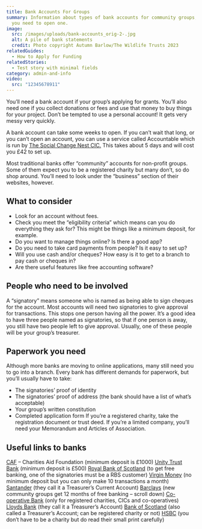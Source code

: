 ```yaml
---
title: Bank Accounts For Groups
summary: Information about types of bank accounts for community groups, and what
  you need to open one.
image:
  src: /images/uploads/bank-accounts_orig-2-.jpg
  alt: A pile of bank statements
  credit: Photo copyright Autumn Barlow/The Wildlife Trusts 2023
relatedGuides:
  - How to Apply for Funding
relatedStories:
  - Test story with minimal fields
category: admin-and-info
video:
  src: "12345678911"
---
```

You’ll need a bank account if your group’s applying for grants. You’ll also need one if you collect donations or fees and use that money to buy things for your project. Don’t be tempted to use a personal account! It gets very messy very quickly.


A bank account can take some weeks to open. If you can’t wait that long, or you can’t open an account, you can use a service called Accountable which is run by [The Social Change Nest CIC.](https://thesocialchangeagency.org/what-we-do/support-for-groups-and-movements/accountable/ "The Social Change Nest") This takes about 5 days and will cost you £42 to set up.


Most traditional banks offer “community” accounts for non-profit groups. Some of them expect you to be a registered charity but many don’t, so do shop around. You’ll need to look under the “business” section of their websites, however.



## What to consider



* Look for an account without fees.
* Check you meet the “eligibility criteria” which means can you do everything they ask for? This might be things like a minimum deposit, for example.
* Do you want to manage things online? Is there a good app?
* Do you need to take card payments from people? Is it easy to set up?
* Will you use cash and/or cheques? How easy is it to get to a branch to pay cash or cheques in?
* Are there useful features like free accounting software?



## People who need to be involved



A “signatory” means someone who is named as being able to sign cheques for the account. Most accounts will need two signatories to give approval for transactions. This stops one person having all the power. It’s a good idea to have three people named as signatories, so that if one person is away, you still have two people left to give approval.
Usually, one of these people will be your group’s treasurer.



## Paperwork you need



Although more banks are moving to online applications, many still need you to go into a branch. Every bank has different demands for paperwork, but you’ll usually have to take:
* The signatories’ proof of identity
* The signatories’ proof of address (the bank should have a list of what’s acceptable)
* Your group’s written constitution
* Completed application form
If you’re a registered charity, take the registration document or trust deed.
If you’re a limited company, you’ll need your Memorandum and Articles of Association.



## Useful links to banks

[CAF](https://www.cafonline.org/caf-bank/current-account "Charities Aid Foundation") – Charities Aid Foundation (minimum deposit is £1000)
[Unity Trust Bank](https://www.unity.co.uk/business-banking/business-current-account/ "Unity Trust Bank") (minimum deposit is £500)
[Royal Bank of Scotland](https://www.rbs.co.uk/business/bank-accounts/community-bank-account.html "Royal Bank of Scotland") (to get free banking, one of the signatories must be a RBS customer)
[Virgin Money](https://uk.virginmoney.com/business/charities-clubs-and-societies/clubs-and-societies-account/ "Virgin Money") (no minimum deposit but you can only make 10 transactions a month)
[Santander](https://www.santander.co.uk/business/current-accounts/treasurers-current-account "Santander") (they call it a Treasurer’s Current Account)
[Barclays](https://www.barclays.co.uk/business-banking/accounts/community-organisations/#accounts "Barclays") (new community groups get 12 months of free banking – scroll down)
[Co-operative Bank](https://www.co-operativebank.co.uk/business/products/current-accounts/community-directplus/ "Co-operative Bank") (only for registered charities, CICs and co-operatives)
[Lloyds Bank](https://www.lloydsbank.com/business/business-accounts/treasurers-account.html "Lloyds Bank") (they call it a Treasurer’s Account)
[Bank of Scotland](https://business.bankofscotland.co.uk/business-accounts/community-accounts/treasurers-account.html "Bank of Scotland") (also called a Treasurer’s Account; can be registered charity or not)
[HSBC](https://www.business.hsbc.uk/en-gb/products/charity-banking-community-account "HSBC") (you don’t have to be a charity but do read their small print carefully)



